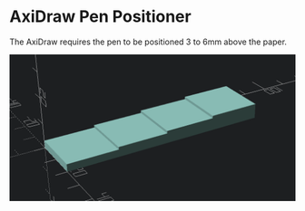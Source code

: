 # AxiDraw Pen Positioner

The AxiDraw requires the pen to be positioned 3 to 6mm above the paper. 

![image](images/render.png)
